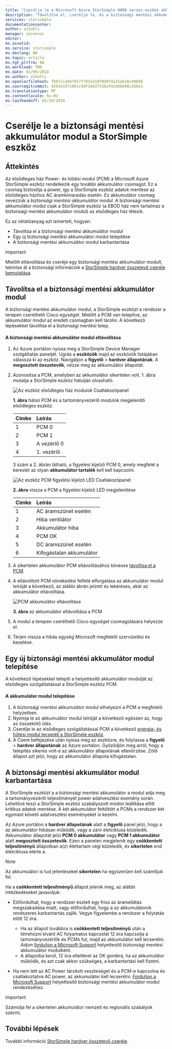 ```yaml
---
title: "Cserélje le a Microsoft Azure StorSimple 8000 series eszköz akkumulátorról |} Microsoft Docs"
description: "Távolítsa el, cserélje le, és a biztonsági mentési akkumulátor modul a StorSimple eszköz karbantartása ismerteti."
services: storsimple
documentationcenter: 
author: alkohli
manager: jeconnoc
editor: 
ms.assetid: 
ms.service: storsimple
ms.devlang: NA
ms.topic: article
ms.tgt_pltfrm: NA
ms.workload: TBD
ms.date: 01/09/2018
ms.author: alkohli
ms.openlocfilehash: f8071cde67017ff031418f0d97da15a618c4969b
ms.sourcegitcommit: 9292e15fc80cc9df3e62731bafdcb0bb98c256e1
ms.translationtype: MT
ms.contentlocale: hu-HU
ms.lasthandoff: 01/10/2018
---
```

# <a name="replace-the-backup-battery-module-on-your-storsimple-device"></a>Cserélje le a biztonsági mentési akkumulátor modul a StorSimple eszköz

## <a name="overview"></a>Áttekintés
Az elsődleges ház Power- és hűtési modul (PCM) a Microsoft Azure StorSimple eszköz rendelkezik egy további akkumulátor csomagot. Ez a csomag biztosítja a power, így a StorSimple eszköz adatok mentése az elsődleges házhoz AC áramkimaradás esetén. Ez akkumulátor csomag nevezzük a *biztonsági mentési akkumulátor modul*. A biztonsági mentési akkumulátor modul csak a StorSimple eszköz (a EBOD ház nem tartalmaz a biztonsági mentési akkumulátor modul) az elsődleges ház létezik.

Ez az oktatóanyag azt ismerteti, hogyan:

* Távolítsa el a biztonsági mentési akkumulátor modul
* Egy új biztonsági mentési akkumulátor modul telepítése
* A biztonsági mentési akkumulátor modul karbantartása

> [!IMPORTANT]
> Mielőtt eltávolítása és cseréje egy biztonsági mentési akkumulátor modult, tekintse át a biztonsági információk a [StorSimple hardver összetevő cseréje bemutatása](storsimple-8000-hardware-component-replacement.md).


## <a name="remove-the-backup-battery-module"></a>Távolítsa el a biztonsági mentési akkumulátor modul
A biztonsági mentési akkumulátor modul, a StorSimple eszközt a rendszer a terepen cserélhető Cisco egységet. Mielőtt a PCM van telepítve, az akkumulátor modul az eredeti csomagban kell tárolni. A következő lépésekkel távolítsa el a biztonsági mentési telep.

#### <a name="to-remove-the-backup-battery-module"></a>A biztonsági mentési akkumulátor modul eltávolítása
1. Az Azure portálon nyissa meg a StorSimple Device Manager szolgáltatás paneljét. Ugrás a **eszközök** majd az eszközök listájában válassza ki az eszköz. Navigáljon a **figyelő** > **hardver állapotának**. A **megosztott összetevők**, nézze meg az akkumulátor állapotát.
2. Azonosítsa a PCM, amelyben az akkumulátor sikertelen volt. 1. ábra mutatja a StorSimple eszköz hátulján olvasható.
   
    ![Az eszköz elsődleges ház modulok Csatlakozópanel](./media/storsimple-battery-replacement/IC740994.png)
   
    **1. ábra** hátsó PCM és a tartományvezérlő modulok megjelenítő elsődleges eszköz
   
   | Címke | Leírás |
   |:--- |:--- |
   | 1 |PCM 0 |
   | 2 |PCM 1 |
   | 3 |A vezérlő 0 |
   | 4 |1. vezérlő |
   
    3 szám a 2. ábrán látható, a figyelési kijelző PCM 0, amely megfelel a kereslet az olyan **akkumulátor tartalék** kell kell kapcsolni.
   
    ![Az eszköz PCM figyelési kijelző LED Csatlakozópanel](./media/storsimple-battery-replacement/IC740992.png)
   
    **2. ábra** vissza a PCM a figyelési kijelző LED megjelenítése
   
   | Címke | Leírás |
   |:--- |:--- |
   | 1 |AC áramszünet esetén |
   | 2 |Hiba ventilátor |
   | 3 |Akkumulátor hiba |
   | 4 |PCM OK |
   | 5 |DC áramszünet esetén |
   | 6 |Kifogástalan akkumulátor |
3. A sikertelen akkumulátor PCM eltávolításához kövesse [távolítsa el a PCM](storsimple-8000-power-cooling-module-replacement.md#remove-a-pcm).
4. A eltávolított PCM növekedési felfelé elforgatása az akkumulátor modul leíróját a következő, az alábbi ábrán jelzett és lekéréses, akár az akkumulátor eltávolítása.
   
    ![PCM akkumulátor eltávolítása](./media/storsimple-battery-replacement/IC741019.png)
   
    **3. ábra** az akkumulátor eltávolítása a PCM
5. A modul a terepen cserélhető Cisco egységet csomagolására helyezze el.
6. Térjen vissza a hibás egység Microsoft megfelelő szervizelési és kezelése.

## <a name="install-a-new-backup-battery-module"></a>Egy új biztonsági mentési akkumulátor modul telepítése
A következő lépésekkel telepíti a helyettesítő akkumulátor modulját az elsődleges szolgáltatással a StorSimple eszköz PCM.

#### <a name="to-install-the-battery-module"></a>A akkumulátor modul telepítése
1. A biztonsági mentési akkumulátor modul elhelyezni a PCM a megfelelő helyzetben.
2. Nyomja le az akkumulátor modul leíróját a következő egészen az, hogy az összekötő ülés.
3. Cserélje le az elsődleges szolgáltatással PCM a következő [energia- és hűtési modul lecseréli a StorSimple eszköz](storsimple-8000-power-cooling-module-replacement.md).
4. A Csere befejezése után nyissa meg az eszközre, és folytassa a **figyelő** > **hardver állapotának** az Azure portálon. Győződjön meg arról, hogy a telepítés sikeres volt-e az akkumulátor állapotának ellenőrzése. Zöld állapot azt jelzi, hogy az akkumulátor állapota kifogástalan.

## <a name="maintain-the-backup-battery-module"></a>A biztonsági mentési akkumulátor modul karbantartása
A StorSimple eszközt a a biztonsági mentési akkumulátor a modul adja meg a tartományvezérlő teljesítményét power adatvesztési esemény során. Lehetővé teszi a StorSimple eszköz szabályozott módon leállítása előtt kritikus adatok mentése. A két akkumulátor feltöltött a PCMs a rendszer két egymást követő adatvesztési eseményeket is kezelni.

Az Azure portálon a **hardver állapotának** alatt a **figyelő** panel jelzi, hogy a az akkumulátor hibásan működik, vagy a záró életciklusa közeledik. Akkumulátor állapotát jelzi **PCM 0 akkumulátor** vagy **PCM 1 akkumulátor** alatt **megosztott összetevők**. Ezen a panelen megjelenik egy **csökkentett teljesítményű** állapotban a(z) élettartam végi közeledik, és **sikertelen** end életciklusa elérte a.

> [!NOTE]
> Az akkumulátor is tud jelentéseket **sikertelen** ha egyszerűen kell számítjuk fel.


Ha a **csökkentett teljesítményű** állapot jelenik meg, az alábbi intézkedéseket javasoljuk:

* Előfordulhat, hogy a rendszer észlelt egy friss az áramellátás megszakadása miatt, vagy előfordulhat, hogy a az akkumulátorok rendszeres karbantartás zajlik. Vegye figyelembe a rendszer a folytatás előtt 12 óra.
  
  * Ha az állapot továbbra is **csökkentett teljesítményű** után a létrehozni kívánt AC folyamatos kapcsolat 12 óra kapcsolja a tartományvezérlők és PCMs fut, majd az akkumulátor kell lecserélni. Adjon [forduljon a Microsoft Support](storsimple-8000-contact-microsoft-support.md) helyettesítő biztonsági mentési akkumulátor modulként.
  * A állapotba kerül, 12 óra elteltével az OK gombra, ha az akkumulátor működik, és azt csak akkor szükséges, a karbantartási kell fizetni.
* Ha nem lett az AC Power társított veszteséget és a PCM-e kapcsolva és csatlakoztatva AC power, az akkumulátor kell lecserélni. [Forduljon a Microsoft Support](storsimple-8000-contact-microsoft-support.md) helyettesítő biztonsági mentési akkumulátor modul rendezéséhez.

> [!IMPORTANT]
> Számolja fel a sikertelen akkumulátor nemzeti és regionális szabályok szerint.

## <a name="next-steps"></a>További lépések
További információ [StorSimple hardver összetevő cseréje](storsimple-8000-hardware-component-replacement.md).

